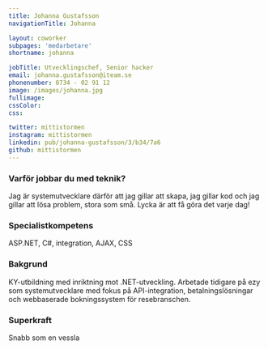 ```yaml
---
title: Johanna Gustafsson
navigationTitle: Johanna

layout: coworker
subpages: 'medarbetare'
shortname: johanna

jobTitle: Utvecklingschef, Senior hacker
email: johanna.gustafsson@iteam.se
phonenumber: 0734 - 02 91 12
image: /images/johanna.jpg
fullimage:
cssColor:
css:

twitter: mittistormen
instagram: mittistormen
linkedin: pub/johanna-gustafsson/3/b34/7a6
github: mittistormen
---
```


### Varför jobbar du med teknik?
Jag är systemutvecklare därför att jag gillar att skapa, jag gillar kod och jag gillar att lösa problem, stora som små. Lycka är att få göra det varje dag!

### Specialistkompetens
ASP.NET, C#, integration, AJAX, CSS

### Bakgrund
KY-utbildning med inriktning mot .NET-utveckling. Arbetade tidigare på ezy som systemutvecklare med fokus på API-integration, betalningslösningar och webbaserade bokningssystem för resebranschen.

### Superkraft
Snabb som en vessla